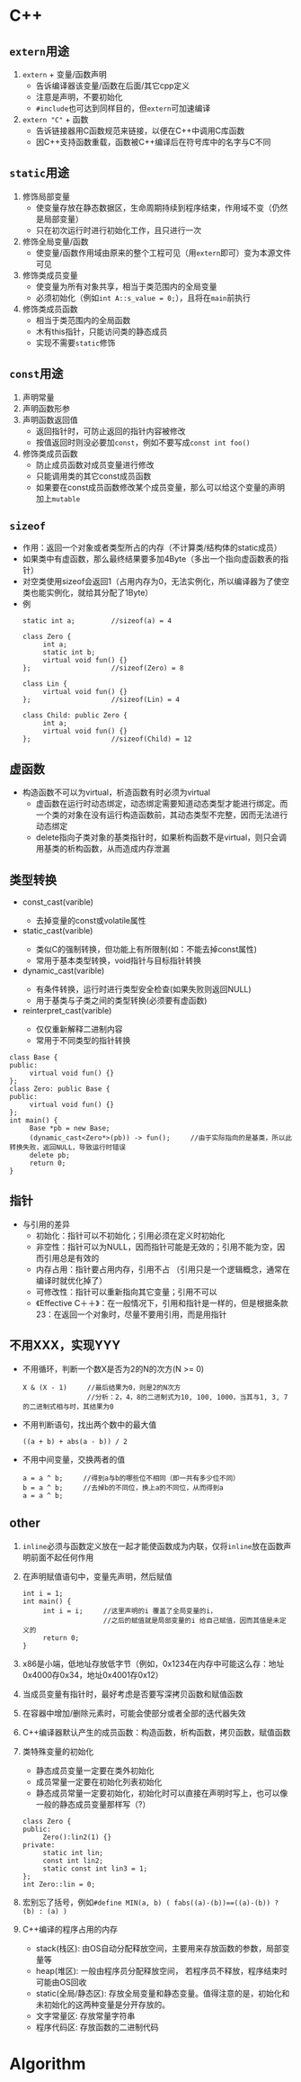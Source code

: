 # C++

## `extern`用途
1. `extern` + 变量/函数声明
   * 告诉编译器该变量/函数在后面/其它cpp定义
   * 注意是声明，不要初始化
   * `#include`也可达到同样目的，但`extern`可加速编译
2. `extern "C"` + 函数
   * 告诉链接器用C函数规范来链接，以便在C++中调用C库函数
   * 因C++支持函数重载，函数被C++编译后在符号库中的名字与C不同

## `static`用途
1. 修饰局部变量
   * 使变量存放在静态数据区，生命周期持续到程序结束，作用域不变（仍然是局部变量）
   * 只在初次运行时进行初始化工作，且只进行一次
2. 修饰全局变量/函数
   * 使变量/函数作用域由原来的整个工程可见（用`extern`即可）变为本源文件可见
3. 修饰类成员变量
   * 使变量为所有对象共享，相当于类范围内的全局变量
   * 必须初始化（例如`int A::s_value = 0;`），且将在`main`前执行
4. 修饰类成员函数
   * 相当于类范围内的全局函数
   * 木有this指针，只能访问类的静态成员
   * 实现不需要`static`修饰

## `const`用途
1. 声明常量     
2. 声明函数形参
3. 声明函数返回值
   * 返回指针时，可防止返回的指针内容被修改
   * 按值返回时则没必要加`const`，例如不要写成`const int foo()`
4. 修饰类成员函数
   * 防止成员函数对成员变量进行修改
   * 只能调用类的其它const成员函数
   * 如果要在const成员函数修改某个成员变量，那么可以给这个变量的声明加上`mutable`

## `sizeof`
* 作用：返回一个对象或者类型所占的内存（不计算类/结构体的static成员）
* 如果类中有虚函数，那么最终结果要多加4Byte（多出一个指向虚函数表的指针）
* 对空类使用sizeof会返回1（占用内存为0，无法实例化，所以编译器为了使空类也能实例化，就给其分配了1Byte）
* 例
  ```
  static int a;         //sizeof(a) = 4
   
  class Zero {
       int a;
       static int b;
       virtual void fun() {}
  };                    //sizeof(Zero) = 8
   
  class Lin {
       virtual void fun() {}
  };                    //sizeof(Lin) = 4
   
  class Child: public Zero {
       int a;
       virtual void fun() {}
  };                    //sizeof(Child) = 12
  ```

## 虚函数
* 构造函数不可以为virtual，析造函数有时必须为virtual
  * 虚函数在运行时动态绑定，动态绑定需要知道动态类型才能进行绑定。而一个类的对象在没有运行构造函数前，其动态类型不完整，因而无法进行动态绑定
  * delete指向子类对象的基类指针时，如果析构函数不是virtual，则只会调用基类的析构函数，从而造成内存泄漏

## 类型转换
* const_cast<type>(varible)
  * 去掉变量的const或volatile属性
* static_cast<type>(varible)
  * 类似C的强制转换，但功能上有所限制(如：不能去掉const属性)    
  * 常用于基本类型转换，void指针与目标指针转换
* dynamic_cast<type>(varible)
  * 有条件转换，运行时进行类型安全检查(如果失败则返回NULL)    
  * 用于基类与子类之间的类型转换(必须要有虚函数)
* reinterpret_cast<type>(varible)
  * 仅仅重新解释二进制内容 
  * 常用于不同类型的指针转换
  
```
class Base {
public:
     virtual void fun() {}
};
class Zero: public Base {
public:
     virtual void fun() {}
};
int main() {
     Base *pb = new Base;
     (dynamic_cast<Zero*>(pb)) -> fun();     //由于实际指向的是基类，所以此转换失败，返回NULL，导致运行时错误
     delete pb;
     return 0;
}
```

## 指针
* 与引用的差异
  * 初始化：指针可以不初始化；引用必须在定义时初始化
  * 非空性：指针可以为NULL，因而指针可能是无效的；引用不能为空，因而引用总是有效的
  * 内存占用：指针要占用内存，引用不占 （引用只是一个逻辑概念，通常在编译时就优化掉了）
  * 可修改性：指针可以重新指向其它变量；引用不可以
  * 《Effective C＋＋》：在一般情况下，引用和指针是一样的，但是根据条款23：在返回一个对象时，尽量不要用引用，而是用指针

## 不用XXX，实现YYY
* 不用循环，判断一个数X是否为2的N的次方(N >= 0)

  ```
  X & (X - 1)     //最后结果为0，则是2的N次方
                  //分析：2，4，8的二进制式为10, 100, 1000，当其与1, 3, 7的二进制式相与时，其结果为0
  ```
  
  
* 不用判断语句，找出两个数中的最大值

  ```((a + b) + abs(a - b)) / 2```
* 不用中间变量，交换两者的值

  ```
  a = a ^ b;     //得到a与b的哪些位不相同（即一共有多少位不同）
  b = a ^ b;     //去掉b的不同位，换上a的不同位，从而得到a
  a = a ^ b;
  ```

## other
1. `inline`必须与函数定义放在一起才能使函数成为内联，仅将`inline`放在函数声明前面不起任何作用
2. 在声明赋值语句中，变量先声明，然后赋值

   ```
   int i = 1;
   int main() {
        int i = i;     //这里声明的i 覆盖了全局变量的i，
                       //之后的赋值就是局部变量的i 给自己赋值，因而其值是未定义的
        return 0;
   }
   ```
3. x86是小端，低地址存放低字节（例如，0x1234在内存中可能这么存：地址0x4000存0x34，地址0x4001存0x12）
4. 当成员变量有指针时，最好考虑是否要写深拷贝函数和赋值函数
5. 在容器中增加/删除元素时，可能会使部分或者全部的迭代器失效
6. C++编译器默认产生的成员函数：构造函数，析构函数，拷贝函数，赋值函数
7. 类特殊变量的初始化
    * 静态成员变量一定要在类外初始化
    * 成员常量一定要在初始化列表初始化
    * 静态成员常量一定要初始化，初始化时可以直接在声明时写上，也可以像一般的静态成员变量那样写（?）
    
    ```
    class Zero {
    public:
         Zero():lin2(1) {}
    private:
         static int lin;
         const int lin2;
         static const int lin3 = 1;
    };
    int Zero::lin = 0;
    ```
8. 宏别忘了括号，例如```#define MIN(a, b) ( fabs((a)-(b))==((a)-(b)) ? (b) : (a) )```
9. C++编译的程序占用的内存
    * stack(栈区): 由OS自动分配释放空间，主要用来存放函数的参数，局部变量等
    * heap(堆区): 一般由程序员分配释放空间， 若程序员不释放，程序结束时可能由OS回收
    * static(全局/静态区): 存放全局变量和静态变量。值得注意的是，初始化和未初始化的这两种变量是分开存放的。
    * 文字常量区: 存放常量字符串
    * 程序代码区: 存放函数的二进制代码


# Algorithm
